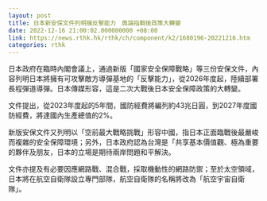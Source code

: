 ```yaml
---
layout: post
title: 日本新安保文件列明擁反擊能力　輿論指戰後政策大轉變
date: 2022-12-16 21:00:02.000000000 +08:00
link: https://news.rthk.hk/rthk/ch/component/k2/1680196-20221216.htm
categories: rthk
---
```


日本政府在臨時內閣會議上，通過新版「國家安全保障戰略」等三份安保文件，內容列明日本將擁有可攻擊敵方導彈基地的「反擊能力」，從2026年度起，陸續部署長程彈道導彈。日本傳媒形容，這是二次大戰後日本安全保障政策的大轉變。

文件提出，從2023年度起的5年間，國防經費將編列約43兆日圓，到2027年度國防經費，將達國內生產總值的2%。

新版安保文件又列明以「空前最大戰略挑戰」形容中國，指日本正面臨戰後最嚴峻而複雜的安全保障環境；另外，日本政府認為台灣是「共享基本價值觀、極為重要的夥伴及朋友，日本的立場是期待兩岸問題和平解決。

文件亦提及有必要因應網路戰、混合戰，採取機動性的網路防禦；至於太空領域，日本將在航空自衛隊設立專門部隊，航空自衛隊的名稱將改為「航空宇宙自衛隊」。
